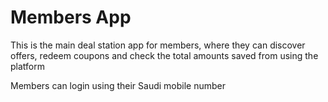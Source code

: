 # Members App

This is the main deal station app for members, where they can discover offers, redeem coupons and check the  total amounts saved from using the platform&#x20;

Members can login using their Saudi mobile number&#x20;
